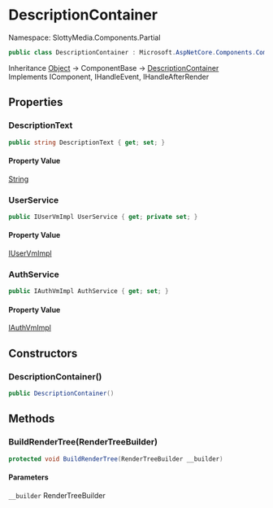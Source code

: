 # DescriptionContainer

Namespace: SlottyMedia.Components.Partial

```csharp
public class DescriptionContainer : Microsoft.AspNetCore.Components.ComponentBase, Microsoft.AspNetCore.Components.IComponent, Microsoft.AspNetCore.Components.IHandleEvent, Microsoft.AspNetCore.Components.IHandleAfterRender
```

Inheritance [Object](https://docs.microsoft.com/en-us/dotnet/api/system.object) → ComponentBase → [DescriptionContainer](./slottymedia.components.partial.descriptioncontainer.md)<br>
Implements IComponent, IHandleEvent, IHandleAfterRender

## Properties

### **DescriptionText**

```csharp
public string DescriptionText { get; set; }
```

#### Property Value

[String](https://docs.microsoft.com/en-us/dotnet/api/system.string)<br>

### **UserService**

```csharp
public IUserVmImpl UserService { get; private set; }
```

#### Property Value

[IUserVmImpl](./slottymedia.backend.viewmodel.interfaces.iuservmimpl.md)<br>

### **AuthService**

```csharp
public IAuthVmImpl AuthService { get; set; }
```

#### Property Value

[IAuthVmImpl](./slottymedia.backend.viewmodel.interfaces.iauthvmimpl.md)<br>

## Constructors

### **DescriptionContainer()**

```csharp
public DescriptionContainer()
```

## Methods

### **BuildRenderTree(RenderTreeBuilder)**

```csharp
protected void BuildRenderTree(RenderTreeBuilder __builder)
```

#### Parameters

`__builder` RenderTreeBuilder<br>
